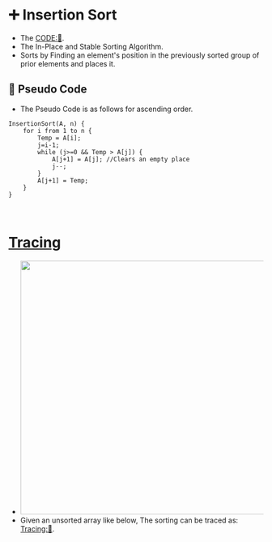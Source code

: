 # ➕ Insertion Sort
- The [CODE:📑](../../Data_Structures/Sorting_Algorithms.c#L88).
- The In-Place and Stable Sorting Algorithm.
- Sorts by Finding an element's position in the previously sorted group of prior elements and places it.

## 📝 Pseudo Code
- The Pseudo Code is as follows for ascending order. 
```
InsertionSort(A, n) {
    for i from 1 to n {
        Temp = A[i];
        j=i-1;
        while (j>=0 && Temp > A[j]) {
            A[j+1] = A[j]; //Clears an empty place
            j--;
        }
        A[j+1] = Temp;
    }
}
```

&nbsp;
# [Tracing](./InsertionSortTracing.md)
- <img src="../Resources/InsertionSort/InsertionSortPass00Step00.svg" width=500px>
- Given an unsorted array like below, The sorting can be traced as: [Tracing:🧭](./InsertionSortTracing.md).
